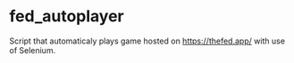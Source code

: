 # fed_autoplayer
Script that automaticaly plays game hosted on https://thefed.app/ with use of Selenium.
